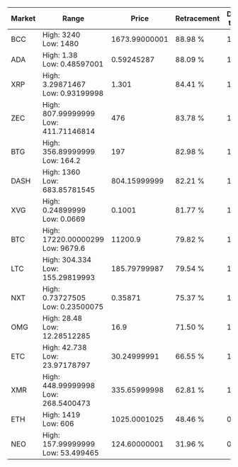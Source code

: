 | Market | Range | Price| Retracement | Doubles to 50% |
| --- | --- | --- | --- | --- |
| BCC | High: 3240<br />Low: 1480 | 1673.99000001 | 88.98 % | 1.41 |
| ADA | High: 1.38<br />Low: 0.48597001 | 0.59245287 | 88.09 % | 1.57 |
| XRP | High: 3.29871467<br />Low: 0.93199998 | 1.301 | 84.41 % | 1.63 |
| ZEC | High: 807.99999999<br />Low: 411.71146814 | 476 | 83.78 % | 1.28 |
| BTG | High: 356.89999999<br />Low: 164.2 | 197 | 82.98 % | 1.32 |
| DASH | High: 1360<br />Low: 683.85781545 | 804.15999999 | 82.21 % | 1.27 |
| XVG | High: 0.24899999<br />Low: 0.0669 | 0.1001 | 81.77 % | 1.58 |
| BTC | High: 17220.00000299<br />Low: 9679.6 | 11200.9 | 79.82 % | 1.20 |
| LTC | High: 304.334<br />Low: 155.29819993 | 185.79799987 | 79.54 % | 1.24 |
| NXT | High: 0.73727505<br />Low: 0.23500075 | 0.35871 | 75.37 % | 1.36 |
| OMG | High: 28.48<br />Low: 12.28512285 | 16.9 | 71.50 % | 1.21 |
| ETC | High: 42.738<br />Low: 23.97178797 | 30.24999991 | 66.55 % | 1.10 |
| XMR | High: 448.99999998<br />Low: 268.5400473 | 335.65999998 | 62.81 % | 1.07 |
| ETH | High: 1419<br />Low: 606 | 1025.0001025 | 48.46 % | 0.00 |
| NEO | High: 157.99999999<br />Low: 53.499465 | 124.60000001 | 31.96 % | 0.00 |
